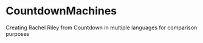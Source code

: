 # CountdownMachines
Creating Rachel Riley from Countdown in multiple languages for comparison purposes
